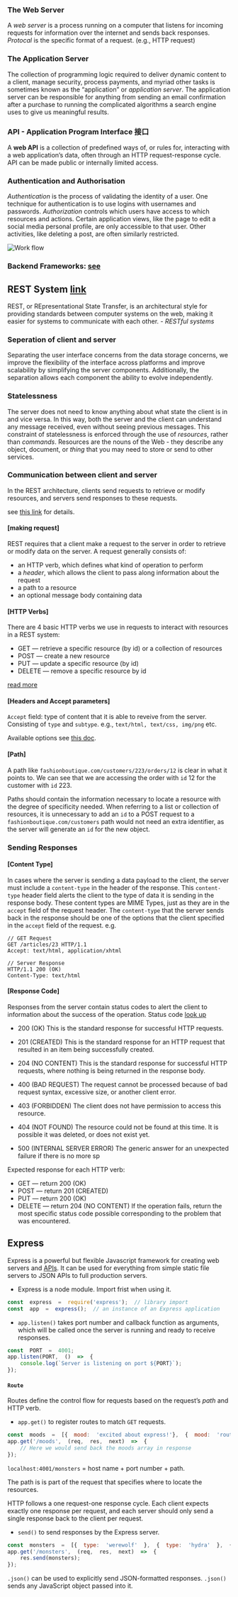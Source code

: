### The Web Server
A _web server_ is a process running on a computer that listens for incoming requests for information over the internet and sends back responses. 
_Protocal_ is the specific format of a request. (e.g., HTTP request) 

### The Application Server 
The collection of programming logic required to deliver dynamic content to a client, manage security, process payments, and myriad other tasks is sometimes known as the “application” or _application server_. 
The application server can be responsible for anything from sending an email confirmation after a purchase to running the complicated algorithms a search engine uses to give us meaningful results.
 
### API - Application Program Interface 接口
A **web API** is a collection of predefined ways of, or rules for, interacting with a web application’s data, often through an HTTP request-response cycle. API can be made public or internally limited access. 

### Authentication and Authorisation 
_Authentication_ is the process of validating the identity of a user. One technique for authentication is to use logins with usernames and passwords.
_Authorization_ controls which users have access to which resources and actions. Certain application views, like the page to edit a social media personal profile, are only accessible to that user. Other activities, like deleting a post, are often similarly restricted.

![Work flow](https://github.com/ProgrammableEric/web_development_learning_tracker/blob/master/notes_material/back_1.png)

### Backend Frameworks: [see](https://developer.mozilla.org/en-US/docs/Learn/Server-side/First_steps/Web_frameworks#A_few_good_web_frameworks)

## REST System [link](https://www.codecademy.com/paths/web-development/tracks/javascript-back-end-development/modules/learn-express-create-a-server/articles/what-is-rest)
REST, or REpresentational State Transfer, is an architectural style for providing standards between computer systems on the web, making it easier for systems to communicate with each other. - _RESTful systems_

### Seperation of client and server

Separating the user interface concerns from the data storage concerns, we improve the flexibility of the interface across platforms and improve scalability by simplifying the server components. Additionally, the separation allows each component the ability to evolve independently.

### Statelessness

The server does not need to know anything about what state the client is in and vice versa. In this way, both the server and the client can understand any message received, even without seeing previous messages. This constraint of statelessness is enforced through the use of _resources_, rather than _commands_. Resources are the nouns of the Web - they describe any object, document, or _thing_ that you may need to store or send to other services. 

### Communication between client and server

In the REST architecture, clients send requests to retrieve or modify resources, and servers send responses to these requests.

see [this link](https://www.codecademy.com/paths/web-development/tracks/javascript-back-end-development/modules/learn-express-create-a-server/articles/what-is-rest) for details. 

#### [making request]
REST requires that a client make a request to the server in order to retrieve or modify data on the server. A request generally consists of:

-   an HTTP verb, which defines what kind of operation to perform
-   a  _header_, which allows the client to pass along information about the request
-   a path to a resource
-   an optional message body containing data

#### [HTTP Verbs]
There are 4 basic HTTP verbs we use in requests to interact with resources in a REST system:

-   GET — retrieve a specific resource (by id) or a collection of resources
-   POST — create a new resource
-   PUT — update a specific resource (by id)
-   DELETE — remove a specific resource by id

[read more](https://www.codecademy.com/articles/what-is-crud)

#### [Headers and Accept parameters]
`Accept` field: type of content that it is able to reveive from the server. Consisting of `type` and `subtype`. e.g., `text/html, text/css, img/png` etc. 

 Available options see [this doc](https://developer.mozilla.org/en-US/docs/Web/HTTP/Basics_of_HTTP/MIME_types). 

#### [Path]
A path like `fashionboutique.com/customers/223/orders/12` is clear in what it points to. We can see that we are accessing the order with `id` 12 for the customer with `id` 223.

Paths should contain the information necessary to locate a resource with the degree of specificity needed. When referring to a list or collection of resources, it is unnecessary to add an `id` to a POST request to a `fashionboutique.com/customers` path would not need an extra identifier, as the server will generate an `id` for the new object.

### Sending Responses 
#### [Content Type]
In cases where the server is sending a data payload to the client, the server must include a `content-type` in the header of the response. This `content-type` header field alerts the client to the type of data it is sending in the response body. These content types are MIME Types, just as they are in the `accept` field of the request header. The `content-type` that the server sends back in the response should be one of the options that the client specified in the `accept` field of the request. e.g.
~~~
// GET Request
GET /articles/23 HTTP/1.1  
Accept: text/html, application/xhtml

// Server Response
HTTP/1.1 200 (OK)  
Content-Type: text/html
~~~

#### [Response Code]
Responses from the server contain status codes to alert the client to information about the success of the operation. 
Status code [look up](https://www.restapitutorial.com/httpstatuscodes.html)

- 200 (OK) This is the standard response for successful HTTP requests.

- 201 (CREATED) This is the standard response for an HTTP request that resulted in an item being successfully created.

- 204 (NO CONTENT) This is the standard response for successful HTTP requests, where nothing is being returned in the response body.

- 400 (BAD REQUEST) The request cannot be processed because of bad request syntax, excessive size, or another client error.

- 403 (FORBIDDEN) The client does not have permission to access this resource.

- 404 (NOT FOUND) The resource could not be found at this time. It is possible it was deleted, or does not exist yet.

- 500 (INTERNAL SERVER ERROR) The generic answer for an unexpected failure if there is no more sp

Expected response for each HTTP verb: 
-   GET — return 200 (OK)
-   POST — return 201 (CREATED)
-   PUT — return 200 (OK)
-   DELETE — return 204 (NO CONTENT) If the operation fails, return the most specific status code possible corresponding to the problem that was encountered.

## Express 
Express is a powerful but flexible Javascript framework for creating web servers and [APIs](https://en.wikipedia.org/wiki/Web_API). It can be used for everything from simple static file servers to JSON APIs to full production servers. 

- Express is a node module. Import frist when using it. 
```javascript
const  express  =  require('express');  // library import 
const  app  =  express();  // an instance of an Express application
```
- `app.listen()` takes port number and callback function as arguments, which will be called once the server is running and ready to receive responses. 
```javascript
const  PORT  =  4001;  
app.listen(PORT,  ()  =>  {  
	console.log(`Server is listening on port ${PORT}`); 
});
```
#### `Route`
Routes define the control flow for requests based on the request’s _path_ and HTTP verb. 
- `app.get()` to register routes to match `GET` requests. 
~~~javascript
const  moods  =  [{  mood:  'excited about express!'},  {  mood:  'route-tastic!'  }];  
app.get('/moods',  (req,  res,  next)  =>  {  
	// Here we would send back the moods array in response  
});
~~~
`localhost:4001/monsters` = host name + port number + path. 

The path is is part of the request that specifies where to locate the resources. 

HTTP follows a one request-one response cycle. Each client expects exactly one response per request, and each server should only send a single response back to the client per request.

- `send()` to send responses by the Express server. 
~~~javascript
const  monsters  =  [{  type:  'werewolf'  },  {  type:  'hydra'  },  {  type:  'chupacabra'  }];  
app.get('/monsters',  (req,  res,  next)  =>  {  
	res.send(monsters);  
});
~~~
`.json()` can be used to explicitly send JSON-formatted responses. `.json()` sends any JavaScript object passed into it.



<!--stackedit_data:
eyJoaXN0b3J5IjpbMTIzOTExNDk3MywtNDE5NTgzNjA0LDEzMj
M3NDc3NzEsLTI3MDA1MzE3Miw5MTIxMTQzNTcsMTU3NjI3NTU3
NCwtNjUxMDg3MDk4LC0yMDc2MjA1Nzc3LDkzNjUwNDk0NywtMT
QyNjUxODcxNSwxMDA1MTQzMTQ4LDk0NDcyOTczOV19
-->